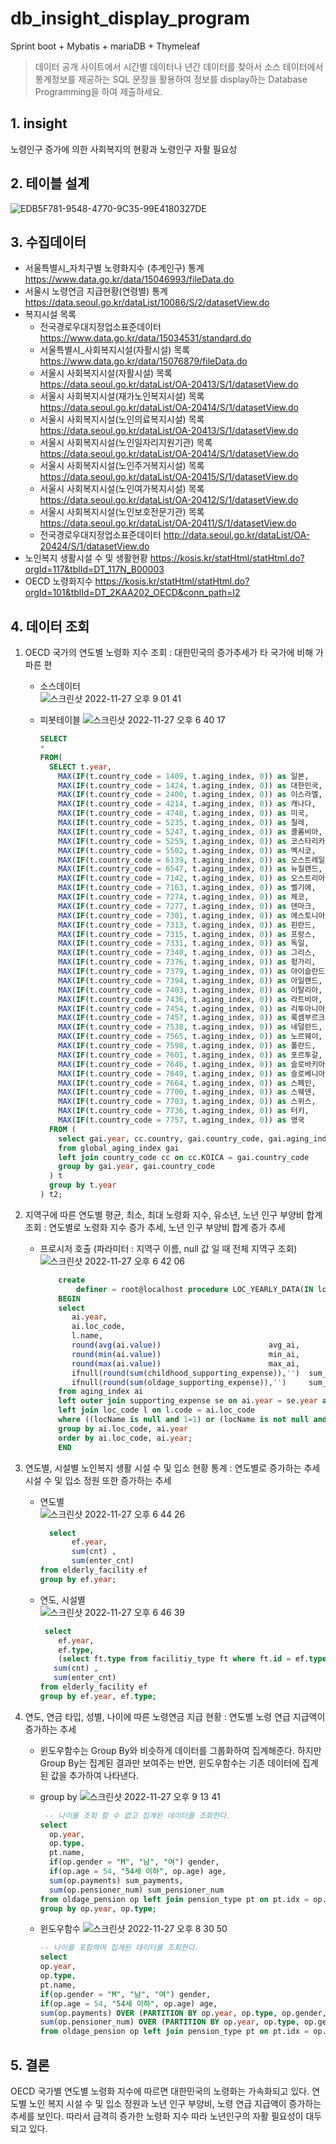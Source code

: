# db_insight_display_program
Sprint boot + Mybatis + mariaDB + Thymeleaf

> 데이터 공개 사이트에서 시간별 데이터나 년간 데이터를 찾아서 소스 테이터에서 통계정보를 제공하는 SQL 문장을 활용하여 정보를 display하는 Database Programming을 하여 제출하세요.


## 1. insight
노령인구 증가에 의한 사회복지의 현황과 노령인구 자활 필요성

## 2. 테이블 설계
![EDB5F781-9548-4770-9C35-99E4180327DE](https://user-images.githubusercontent.com/114554407/204111934-ff46a0e1-8312-4ea7-9fde-7e5fc348b1c9.jpg)

## 3. 수집데이터
- 서울특별시_자치구별 노령화지수 (추계인구) 통계 https://www.data.go.kr/data/15046993/fileData.do
- 서울시 노령연금 지급현황(연령별) 통계 https://data.seoul.go.kr/dataList/10086/S/2/datasetView.do
- 복지시설 목록
    - 전국경로우대지정업소표준데이터 https://www.data.go.kr/data/15034531/standard.do
    - 서울특별시_사회복지시설(자활시설) 목록 https://www.data.go.kr/data/15076879/fileData.do
    - 서울시 사회복지시설(자활시설) 목록 https://data.seoul.go.kr/dataList/OA-20413/S/1/datasetView.do
    - 서울시 사회복지시설(재가노인복지시설) 목록 https://data.seoul.go.kr/dataList/OA-20414/S/1/datasetView.do
    - 서울시 사회복지시설(노인의료복지시설) 목록 https://data.seoul.go.kr/dataList/OA-20413/S/1/datasetView.do
    - 서울시 사회복지시설(노인일자리지원기관) 목록 https://data.seoul.go.kr/dataList/OA-20414/S/1/datasetView.do
    - 서울시 사회복지시설(노인주거복지시설) 목록 https://data.seoul.go.kr/dataList/OA-20415/S/1/datasetView.do
    - 서울시 사회복지시설(노인여가복지시설) 목록 https://data.seoul.go.kr/dataList/OA-20412/S/1/datasetView.do
    - 서울시 사회복지시설(노인보호전문기관) 목록 https://data.seoul.go.kr/dataList/OA-20411/S/1/datasetView.do
    - 전국경로우대지정업소표준데이터 http://data.seoul.go.kr/dataList/OA-20424/S/1/datasetView.do
- 노인복지 생활시설 수 및 생활현황 https://kosis.kr/statHtml/statHtml.do?orgId=117&tblId=DT_117N_B00003
- OECD 노령화지수 https://kosis.kr/statHtml/statHtml.do?orgId=101&tblId=DT_2KAA202_OECD&conn_path=I2
  
  
## 4. 데이터 조회
1. OECD 국가의 연도별 노령화 지수 조회 : 대한민국의 증가추세가 타 국가에 비해 가파른 편
    - 소스데이터  
    ![스크린샷 2022-11-27 오후 9 01 41](https://user-images.githubusercontent.com/114554407/204134166-82fa3214-39dd-4904-9a1c-969888fa796c.png)

    - 피봇테이블
    ![스크린샷 2022-11-27 오후 6 40 17](https://user-images.githubusercontent.com/114554407/204128614-e5fe0811-668c-4d97-a22b-5d3e59aceee1.png)
        ```sql
        SELECT
        *
        FROM(
          SELECT t.year,
            MAX(IF(t.country_code = 1409, t.aging_index, 0)) as 일본,
            MAX(IF(t.country_code = 1424, t.aging_index, 0)) as 대한민국,
            MAX(IF(t.country_code = 2400, t.aging_index, 0)) as 이스라엘,
            MAX(IF(t.country_code = 4214, t.aging_index, 0)) as 캐나다,
            MAX(IF(t.country_code = 4748, t.aging_index, 0)) as 미국,
            MAX(IF(t.country_code = 5235, t.aging_index, 0)) as 칠레,
            MAX(IF(t.country_code = 5247, t.aging_index, 0)) as 콜롬비아,
            MAX(IF(t.country_code = 5259, t.aging_index, 0)) as 코스타리카,
            MAX(IF(t.country_code = 5502, t.aging_index, 0)) as 멕시코,
            MAX(IF(t.country_code = 6139, t.aging_index, 0)) as 오스트레일리아,
            MAX(IF(t.country_code = 6547, t.aging_index, 0)) as 뉴질랜드,
            MAX(IF(t.country_code = 7142, t.aging_index, 0)) as 오스트리아,
            MAX(IF(t.country_code = 7163, t.aging_index, 0)) as 벨기에,
            MAX(IF(t.country_code = 7274, t.aging_index, 0)) as 체코,
            MAX(IF(t.country_code = 7277, t.aging_index, 0)) as 덴마크,
            MAX(IF(t.country_code = 7301, t.aging_index, 0)) as 에스토니아,
            MAX(IF(t.country_code = 7313, t.aging_index, 0)) as 핀란드,
            MAX(IF(t.country_code = 7315, t.aging_index, 0)) as 프랑스,
            MAX(IF(t.country_code = 7331, t.aging_index, 0)) as 독일,
            MAX(IF(t.country_code = 7340, t.aging_index, 0)) as 그리스,
            MAX(IF(t.country_code = 7376, t.aging_index, 0)) as 헝가리,
            MAX(IF(t.country_code = 7379, t.aging_index, 0)) as 아이슬란드,
            MAX(IF(t.country_code = 7394, t.aging_index, 0)) as 아일랜드,
            MAX(IF(t.country_code = 7403, t.aging_index, 0)) as 이탈리아,
            MAX(IF(t.country_code = 7436, t.aging_index, 0)) as 라트비아,
            MAX(IF(t.country_code = 7454, t.aging_index, 0)) as 리투아니아,
            MAX(IF(t.country_code = 7457, t.aging_index, 0)) as 룩셈부르크,
            MAX(IF(t.country_code = 7538, t.aging_index, 0)) as 네덜란드,
            MAX(IF(t.country_code = 7565, t.aging_index, 0)) as 노르웨이,
            MAX(IF(t.country_code = 7598, t.aging_index, 0)) as 폴란드,
            MAX(IF(t.country_code = 7601, t.aging_index, 0)) as 포르투갈,
            MAX(IF(t.country_code = 7646, t.aging_index, 0)) as 슬로바키아,
            MAX(IF(t.country_code = 7649, t.aging_index, 0)) as 슬로베니아,
            MAX(IF(t.country_code = 7664, t.aging_index, 0)) as 스페인,
            MAX(IF(t.country_code = 7700, t.aging_index, 0)) as 스웨덴,
            MAX(IF(t.country_code = 7703, t.aging_index, 0)) as 스위스,
            MAX(IF(t.country_code = 7736, t.aging_index, 0)) as 터키,
            MAX(IF(t.country_code = 7757, t.aging_index, 0)) as 영국
          FROM (
            select gai.year, cc.country, gai.country_code, gai.aging_index
            from global_aging_index gai
            left join country_code cc on cc.KOICA = gai.country_code
            group by gai.year, gai.country_code
          ) t
          group by t.year
        ) t2;
        ```

2. 지역구에 따른 연도별 평균, 최소, 최대 노령화 지수, 유소년, 노년 인구 부양비 합계 조회 : 연도별로 노령화 지수 증가 추세, 노년 인구 부양비 합계 증가 추세
    - 프로시저 호출 (파라미터 : 지역구 이름, null 값 일 때 전체 지역구 조회)
    ![스크린샷 2022-11-27 오후 6 42 06](https://user-images.githubusercontent.com/114554407/204128692-9e3af7c2-62ba-41db-adec-4b7d4ea7c8f5.png)
        ``` sql
            create
                definer = root@localhost procedure LOC_YEARLY_DATA(IN locName varchar(20))
            BEGIN
            select 
               ai.year,
               ai.loc_code,
               l.name,
               round(avg(ai.value))                        avg_ai,
               round(min(ai.value))                        min_ai,
               round(max(ai.value))                        max_ai,
               ifnull(round(sum(childhood_supporting_expense)),'')  sum_child_se,
               ifnull(round(sum(oldage_supporting_expense)),'')     sum_old_se
            from aging_index ai
            left outer join supporting_expense se on ai.year = se.year and ai.loc_code = se.loc_code
            left join loc_code l on l.code = ai.loc_code
            where ((locName is null and 1=1) or (locName is not null and name = locName))
            group by ai.loc_code, ai.year
            order by ai.loc_code, ai.year;
            END
        ```
        
3. 연도별, 시설별 노인복지 생활 시설 수 및 입소 현황 통계 : 연도별로 증가하는 추세 시설 수 및 입소 정원 또한 증가하는 추세

    - 연도별  
    ![스크린샷 2022-11-27 오후 6 44 26](https://user-images.githubusercontent.com/114554407/204128789-6740075b-1265-43d9-9fa0-328a957315a3.png)
        ``` sql
          select 
               ef.year,
               sum(cnt) ,
               sum(enter_cnt)
        from elderly_facility ef
        group by ef.year;
        ```

    - 연도, 시설별  
    ![스크린샷 2022-11-27 오후 6 46 39](https://user-images.githubusercontent.com/114554407/204128944-93302889-dece-45d6-9d71-73d39e3238e7.png)
        ``` sql
         select
            ef.year,
            ef.type,
            (select ft.type from facilitiy_type ft where ft.id = ef.type) type_name,
           sum(cnt) ,
           sum(enter_cnt)
        from elderly_facility ef
        group by ef.year, ef.type;
        ```
     
4. 연도, 연금 타입, 성별, 나이에 따른 노령연금 지급 현황 : 연도별 노령 연급 지급액이 증가하는 추세
    - 윈도우함수는 Group By와 비슷하게 데이터를 그룹화하여 집계해준다. 하지만 Group By는 집계된 결과만 보여주는 반면, 윈도우함수는 기존 데이터에 집계된 값을 추가하여 나타낸다.
    - group by
    ![스크린샷 2022-11-27 오후 9 13 41](https://user-images.githubusercontent.com/114554407/204134684-f722b4eb-1996-41e3-8cc4-7e3241b3a331.png)

        ``` sql
         -- 나이를 조회 할 수 없고 집계된 데이터를 조회한다.
        select
          op.year,
          op.type,
          pt.name,
          if(op.gender = "M", "남", "여") gender,
          if(op.age = 54, "54세 이하", op.age) age,
          sum(op.payments) sum_payments,
          sum(op.pensioner_num) sum_pensioner_num
        from oldage_pension op left join pension_type pt on pt.idx = op.type
        group by op.year, op.type;
        ```
    - 윈도우함수
    ![스크린샷 2022-11-27 오후 8 30 50](https://user-images.githubusercontent.com/114554407/204133251-bf6f8148-0c27-48b8-ad1b-abd80e08d95d.png)

        ``` sql
        -- 나이를 포함하여 집계된 데이터를 조회한다.
        select 
        op.year,
        op.type,
        pt.name,
        if(op.gender = "M", "남", "여") gender,
        if(op.age = 54, "54세 이하", op.age) age,
        sum(op.payments) OVER (PARTITION BY op.year, op.type, op.gender, op.age) sum_payments,
        sum(op.pensioner_num) OVER (PARTITION BY op.year, op.type, op.gender, op.age) sum_pensioner_num
        from oldage_pension op left join pension_type pt on pt.idx = op.type;
        ```
## 5. 결론  
OECD 국가별 연도별 노령화 지수에 따르면 대한민국의 노령화는 가속화되고 있다. 연도별 노인 복지 시설 수 및 입소 정원과 노년 인구 부양비, 노령 연급 지급액이 증가하는 추세를 보인다. 따라서 급격히 증가한 노령화 지수 따라 노년인구의 자활 필요성이 대두되고 있다.

